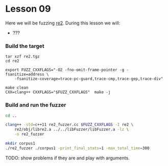 # Lesson 09

Here we will be fuzzing [re2]. During this lesson we will:
* ???


### Build the target

```
tar xzf re2.tgz
cd re2

export FUZZ_CXXFLAGS="-O2 -fno-omit-frame-pointer -g -fsanitize=address \
    -fsanitize-coverage=trace-pc-guard,trace-cmp,trace-gep,trace-div"

make clean
CXX=clang++ CXXFLAGS="$FUZZ_CXXFLAGS"  make -j
```

### Build and run the fuzzer

```bash
cd ..

clang++ -std=c++11 re2_fuzzer.cc $FUZZ_CXXFLAGS -I re2 \
    re2/obj/libre2.a ../../libFuzzer/libFuzzer.a -lz \
    -o re2_fuzzer

mkdir corpus1
./re2_fuzzer ./corpus1 -print_final_stats=1 -max_total_time=300
```

TODO: show problems if they are and play with arguments.

[re2]: https://github.com/google/re2
